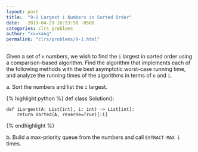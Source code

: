 ```yaml
---
layout: post
title:  "9-1 Largest i Numbers in Sorted Order"
date:   2019-04-29 16:53:50 -0500
categories: clrs problems
author: "xxxkang"
permalink: "clrs/problems/9-1.html"
---
```


Given a set of `n` numbers, we wish to find the `i` largest in sorted order using a comparison-based algorithm. Find the algorithm that implements each of the following methods with the best asymptotic worst-case running time, and analyze the running times of the algorithms in terms of `n` and `i`.

a. Sort the numbers and list the `i` largest.

{% highlight python %}
def class Solution():

	def iLargest(A: List[int], i: int) -> List[int]:
		return sorted(A, reverse=True)[:i]
{% endhighlight %}

b. Build a max-priority queue from the numbers and call `EXTRACT-MAX i` times.






















